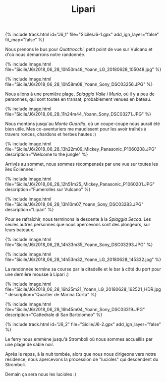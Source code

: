 ﻿---
title: "Lipari"
permalink: /Sicile/J6/
sidebar:
  nav: "sicile"
enable_tracks: true
---

{% include track.html id="J6_1" file="Sicile/J6-1.gpx" add_ign_layer="false" fit_map="false" %}

Nous prenons le bus pour *Quattrocchi*, petit point de vue sur Vulcano et d'où nous démarrons notre randonnée.

{% include image.html file="Sicile/J6/2018_06_28_10h50m48_Yoann_LG_20180628_105048.jpg" %}

{% include image.html file="Sicile/J6/2018_06_28_10h58m08_Yoann_Sony_DSC03256.JPG" %}

Nous allons à une première plage, *Spiaggia Valle i Muria*, où il y a peu de personnes, qui sont toutes en transat, probablement venues en bateau.

{% include image.html file="Sicile/J6/2018_06_28_11h24m44_Yoann_Sony_DSC03271.JPG" %}

Nous montons jusqu'au *Monte Guardia*, où un coupe-coupe nous aurait été bien utile. Mes co-aventuriers me maudissent pour les avoir traînés à travers ronces, chardons et herbes hautes :)

{% include image.html file="Sicile/J6/2018_06_28_13h22m09_Mickey_Panasonic_P1060208.JPG" description="Welcome to the jungle" %}

Arrivés au sommet, nous sommes récompensés par une vue sur toutes les îles Éoliennes !

{% include image.html file="Sicile/J6/2018_06_28_12h51m25_Mickey_Panasonic_P1060201.JPG" description="Fumerolles sur Vulcano" %}

{% include image.html file="Sicile/J6/2018_06_28_13h10m07_Yoann_Sony_DSC03283.JPG" description="Lipari" %}

Pour se rafraîchir, nous terminons la descente à la *Spiaggia Secca*. Les seules autres personnes que nous apercevons sont des plongeurs, sur leurs bateaux.

{% include image.html file="Sicile/J6/2018_06_28_14h33m35_Yoann_Sony_DSC03293.JPG" %}

{% include image.html file="Sicile/J6/2018_06_28_14h53m32_Yoann_LG_20180628_145332.jpg" %}

La randonnée termine sa course par la citadelle et le bar à côté du port pour une dernière mousse à Lipari :)

{% include image.html file="Sicile/J6/2018_06_28_16h25m21_Yoann_LG_20180628_162521_HDR.jpg" description="Quartier de Marina Corta" %}

{% include image.html file="Sicile/J6/2018_06_28_16h45m04_Yoann_Sony_DSC03319.JPG" description="Cattedrale di San Bartolomeo" %}

{% include track.html id="J6_2" file="Sicile/J6-2.gpx" add_ign_layer="false" %}

Le ferry nous emmène jusqu'à Stromboli où nous sommes accueillis par une plage de sable noir.

Après le repas, à la nuit tombée, alors que nous nous dirigeons vers notre résidence, nous apercevons la procession de "lucioles" qui descendent du Stromboli.

Demain ça sera nous les lucioles :)
